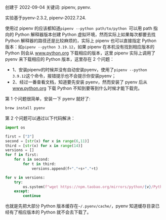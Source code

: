 创建于 2022-09-04
关键词: pipenv, pyenv.

实验基于pyenv-2.3.2, pipenv-2022.7.24.

使用过 pipenv 的应该都知道`pipenv --python path/to/python `可以用 path 指向的 Python 解释器版本创建 Python 虚拟环境，然而实际上如果每次都要去找 Python 解释器的路径还是比较麻烦的，实际上 pipenv 也可以直接指定 Python 版本：如`pipenv --python 3.19.12`，如果 pipenv 在本机没有找到相应版本的 Python 则会从 www.python.org 下载相应的版本，这里 pipenv 实际上调用了 pyenv 来下载相应的 Python 版本，这里存在 2 个问题：

- 1、安装pipenv的时候并没有自动安装pyenv，使用了`pipenv --python 3.9.12`这个命令，报错提示也不会提示你安装pyenv；
- 2、经过一番查看文档，知道要先安装 pyenv，然而安装了 pyenv 后从 www.python.org 下载 Python 不知到要等到什么时候才能下载完。

第 1 个问题很简单，安装一下 pyenv 就好了:
```sh
brew install pyenv
```

第 2 个问题可以通过以下代码解决：

```python
import os

first = ["3"]
second = [str(x) for x in range(6,11)]
third = [str(x) for x in range(14)]
versions = []
for f in first:
    for s in second:
        for t in third:
            versions.append(f+"."+s+"."+t)

for v in versions:
    try:
        os.system(f"wget https://npm.taobao.org/mirrors/python/{v}/Python-{v}.tar.xz -P ~/.pyenv/cache/")
    except:
        continue
```

 也就是先把大部分 Python 版本缓存在`~/.pyenv/cache/`，pyenv 知道缓存目录已经有了相应版本的 Python 就不会去下载了。